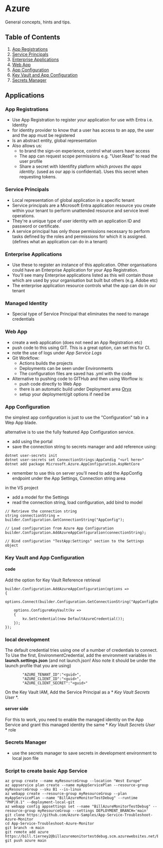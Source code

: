 # Azure
General concepts, hints and tips.

## Table of Contents
1. [App Registrations](#appregistrations)
2. [Service Principals](#ServicePrincipals)
3. [Enterprise Applications](#EnterpriseApplications)
4. [Web App](#WebApp)
5. [App Configuration](#AppConfiguration)
6. [Key Vault and App Configuration](#KeyVaultandAppConfiguration)
7. [Secrets Manager](#SecretsManager)

## Applications

<a name="appregistrations"></a>

### App Registrations
- Use App Registration to register *your* application for use with Entra i.e. Identity
- for identity provider to know that a user has access to an app, the user and the app must be registered
- Is an abstract entity, global representation
- Also allows us:
  -  to brand the sign-on experience, control what users have access
  - The app can request scope permissions e.g. "User.Read" to read the user profile
  - Share a secret with Identifity platform which *proves the apps identity*. (used as our app is confidential). Uses this secret when requesting tokens.

<a name="ServicePrincipals"></a>

### Service Principals
- Local representation of global application in a specific tenant
- Service principals are a Microsoft Entra application resource you create within your tenant to perform unattended resource and service level operations.
- They're a unique type of user identity with an application ID and password or certificate.
- A service principal has only those permissions necessary to perform tasks defined by the roles and permissions for which it is assigned. (defines what an application can do in a tenant)

<a name="EnterpriseApplications"></a>

### Enterprise Applications
- Use these to register an instance of this application. Other organisations could have an Enterprise Application for your App Registration.
- You'll see many Enterprise applications listed as this will contain those which are used by your organisation but built but others (e.g. Adobe etc)
- The enterprise application resource controls what the app can do in our tenant

<a name="WebApp"></a>

### Managed Identity
- Special type of Service Principal that eliminates the need to manage credentials


### Web App
- create a web application (does not need an App Registration etc)
- push code to this using GIT. This is a great option, can set this for CI.
- note the use of logs under *App Service Logs*
- Git Workflow:
  - Actions builds the projects
  - Deployments can be seen under Environments
  - The configuration files are saved has .yml with the code
- Alternative to pushing code to GITHub and then using Worflow is:
  - push code directly to Web App
  - there is an automatic build under Deployment area [Oryx](https://github.com/microsoft/Oryx/tree/main)
  - setup your deployment/git options if need be 

<a name="AppConfiguration"></a>

### App Configuration
the simplest app configuration is just to use the "Configuration" tab in a Wep App blade.

alternative is to use the fully featured App Configuration service.
- add using the portal
- save the connection string to secrets manager and add reference using:
 ```
dotnet user-secrets init
dotnet user-secrets set ConnectionStrings:AppCondig "<url here>"
dotnet add package Microsoft.Azure.AppConfiguration.AspNetCore
```
- remember to use this on server you'll need to add the AppConfig endpoint under the App Settings, Connection string area

in the VS project
- add a model for the Settings
- read the connection string, load configuration, add bind to model
```
// Retrieve the connection string
string connectionString = builder.Configuration.GetConnectionString("AppConfig");

// Load configuration from Azure App Configuration
builder.Configuration.AddAzureAppConfiguration(connectionString);

// Bind configuration "TestApp:Settings" section to the Settings object
```

<a name="KeyVaultandAppConfiguration"></a>

### Key Vault and App Configuration
#### code
Add the option for Key Vault Reference retrieval
```
builder.Configuration.AddAzureAppConfiguration(options =>
{
    options.Connect(builder.Configuration.GetConnectionString("AppConfigEndPoint"));

    options.ConfigureKeyVault(kv =>
    {
        kv.SetCredential(new DefaultAzureCredential());
    });
});
```

### local development
The default credential tries using one of a number of credentials to connect. 
To Use the first, EnvironmentCredential, add the environment variables in **launch.settings.json** (and not launch.json! Also note it should be under the launch profile that you are using)
```
        "AZURE_TENANT_ID":"<guid>",
        "AZURE_CLIENT_ID":"<guid>",
        "AZURE_CLIENT_SECRET":"<guid>"
```
On the Key Vault IAM, Add the Service Principal as a * *Key Vault Secrets User* *. 

#### server side
For this to work, you need to enable the managed identity on the App Service and grant this managed identity the same * *Key Vault Secrets User* * role

<a name="Secrets Manager"></a>

### Secrets Manager
- use the secrets manager to save secrets in development environment to local json file

### Script to create basic App Service
```
az group create --name myResourceGroup --location "West Europe"
az appservice plan create --name myAppServicePlan --resource-group myResourceGroup --sku B1 --is-linux
az webapp create --resource-group myResourceGroup --plan myAppServicePlan --name "BillAzureMonitorTestDebug" --runtime "PHP|8.1" --deployment-local-git
az webapp config appsettings set --name "BillAzureMonitorTestDebug" --resource-group myResourceGroup --settings DEPLOYMENT_BRANCH='main'
git clone https://github.com/Azure-Samples/App-Service-Troubleshoot-Azure-Monitor
cd App-Service-Troubleshoot-Azure-Monitor
git branch -m main
git remote add azure https://bill.tierney2@billazuremonitortestdebug.scm.azurewebsites.net/BillAzureMonitorTestDebug.git
git push azure main
```
